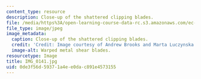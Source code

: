 ```yaml
---
content_type: resource
description: Close-up of the shattered clipping blades.
file: /media/https%3A/open-learning-course-data-rc.s3.amazonaws.com/ec-s06-design-for-demining-spring-2007/0de3f56d59371a4ee0dac891e4573155_IMG_0141.jpg
file_type: image/jpeg
image_metadata:
  caption: Close-up of the shattered clipping blades.
  credit: 'Credit: Image courtesy of Andrew Brooks and Marta Luczynska.'
  image-alt: Warped metal shear blades.
resourcetype: Image
title: IMG_0141.jpg
uid: 0de3f56d-5937-1a4e-e0da-c891e4573155
---
```

